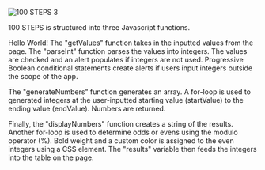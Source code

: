 ![100 STEPS 3](https://user-images.githubusercontent.com/104333881/211468091-a2320c0c-b82c-4da6-bf34-d22e644bee0c.png)

100 STEPS is structured into three Javascript functions.

Hello World!
The "getValues" function takes in the inputted values from the page. The "parseInt" function parses the values into integers. The values are checked and an alert populates if integers are not used. Progressive Boolean conditional statements create alerts if users input integers outside the scope of the app.

The "generateNumbers" function generates an array. A for-loop is used to generated integers at the user-inputted starting value (startValue) to the ending value (endValue). Numbers are returned.

Finally, the "displayNumbers" function creates a string of the results. Another for-loop is used to determine odds or evens using the modulo operator (%). Bold weight and a custom color is assigned to the even integers using a CSS element. The "results" variable then feeds the integers into the table on the page.
